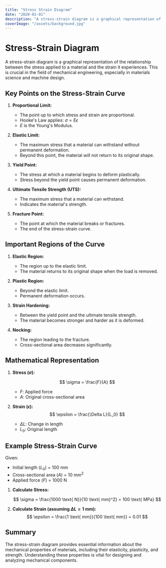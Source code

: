 ```yaml
---
title: "Stress Strain Diagram"
date: "2020-01-01"
description: "A stress-strain diagram is a graphical representation of the relationship between the stress applied to a material and the strain it experiences. This is crucial in the field of mechanical engineering, especially in materials science and machine design."
coverImage: "/assets/background.jpg"
---
```


# Stress-Strain Diagram

A stress-strain diagram is a graphical representation of the relationship between the stress applied to a material and the strain it experiences. This is crucial in the field of mechanical engineering, especially in materials science and machine design.

## Key Points on the Stress-Strain Curve

1. **Proportional Limit:**

   - The point up to which stress and strain are proportional.
   - Hooke's Law applies: $\sigma = E \epsilon$
   - $E$ is the Young's Modulus.

2. **Elastic Limit:**

   - The maximum stress that a material can withstand without permanent deformation.
   - Beyond this point, the material will not return to its original shape.

3. **Yield Point:**

   - The stress at which a material begins to deform plastically.
   - Stress beyond the yield point causes permanent deformation.

4. **Ultimate Tensile Strength (UTS):**

   - The maximum stress that a material can withstand.
   - Indicates the material's strength.

5. **Fracture Point:**
   - The point at which the material breaks or fractures.
   - The end of the stress-strain curve.

## Important Regions of the Curve

1. **Elastic Region:**

   - The region up to the elastic limit.
   - The material returns to its original shape when the load is removed.

2. **Plastic Region:**

   - Beyond the elastic limit.
   - Permanent deformation occurs.

3. **Strain Hardening:**

   - Between the yield point and the ultimate tensile strength.
   - The material becomes stronger and harder as it is deformed.

4. **Necking:**
   - The region leading to the fracture.
   - Cross-sectional area decreases significantly.

## Mathematical Representation

1. **Stress ($\sigma$):**

   $$
   \sigma = \frac{F}{A}
   $$

   - $F$: Applied force
   - $A$: Original cross-sectional area

2. **Strain ($\epsilon$):**
   $$
   \epsilon = \frac{\Delta L}{L_0}
   $$
   - $\Delta L$: Change in length
   - $L_0$: Original length

## Example Stress-Strain Curve

Given:

- Initial length ($L_0$) = 100 mm
- Cross-sectional area ($A$) = 10 mm$^2$
- Applied force ($F$) = 1000 N

1. **Calculate Stress:**

   $$
   \sigma = \frac{1000 \text{ N}}{10 \text{ mm}^2} = 100 \text{ MPa}
   $$

2. **Calculate Strain (assuming $\Delta L = 1 \text{ mm}$):**
   $$
   \epsilon = \frac{1 \text{ mm}}{100 \text{ mm}} = 0.01
   $$

## Summary

The stress-strain diagram provides essential information about the mechanical properties of materials, including their elasticity, plasticity, and strength. Understanding these properties is vital for designing and analyzing mechanical components.
